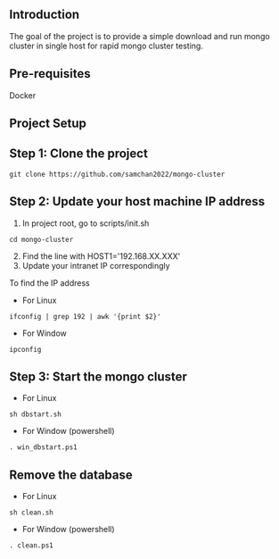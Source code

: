 Introduction
---------------------------------------------------
The goal of the project is to provide a simple download and run mongo cluster in single host for rapid mongo cluster testing.

Pre-requisites
---------------------------------------------------
Docker

Project Setup
---------------------------------------------------

Step 1: Clone the project
--------------------------------------------------
`
git clone https://github.com/samchan2022/mongo-cluster
`


Step 2: Update your host machine IP address 
---------------------------------------------------
1. In project root, go to scripts/init.sh

`
cd mongo-cluster
`

2. Find the line with HOST1='192.168.XX.XXX'
3. Update your intranet IP correspondingly

To find the IP address

* For Linux

`
ifconfig | grep 192 | awk '{print $2}'
`

* For Window

`
ipconfig
`

Step 3: Start the mongo cluster
---------------------------------------------------
* For Linux

`
sh dbstart.sh
`

* For Window (powershell)

`
. win_dbstart.ps1
`

Remove the database
---------------------------------------------------
* For Linux

`
sh clean.sh
`

* For Window (powershell)

`
. clean.ps1
`


